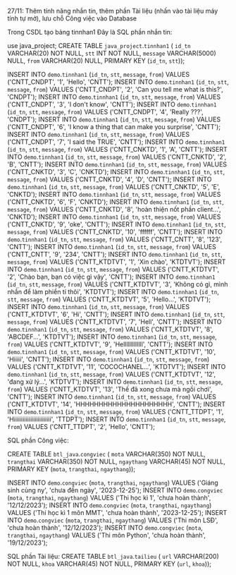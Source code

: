 27/11: Thêm tính năng nhắn tin, thêm phần Tài liệu (nhấn vào tài liệu máy tính tự mở), lưu chỗ Công việc vào Database

Trong CSDL tạo bảng tinnhan1
Đây là SQL phần nhắn tin:

use java_project;
CREATE TABLE `java_project`.`tinnhan1` (
  `id_tn` VARCHAR(20) NOT NULL,
  `stt` INT NOT NULL,
  `message` VARCHAR(5000) NULL,
  `from` VARCHAR(20) NULL,
  PRIMARY KEY (`id_tn`, `stt`));


INSERT INTO `demo`.`tinnhan1` (`id_tn`, `stt`, `message`, `from`) VALUES ('CNTT_CNDPT', '1', 'Hello', 'CNTT');
INSERT INTO `demo`.`tinnhan1` (`id_tn`, `stt`, `message`, `from`) VALUES ('CNTT_CNDPT', '2', 'Can you tell me what is this?', 'CNDPT');
INSERT INTO `demo`.`tinnhan1` (`id_tn`, `stt`, `message`, `from`) VALUES ('CNTT_CNDPT', '3', 'I don\'t know', 'CNTT');
INSERT INTO `demo`.`tinnhan1` (`id_tn`, `stt`, `message`, `from`) VALUES ('CNTT_CNDPT', '4', 'Really ???', 'CNDPT');
INSERT INTO `demo`.`tinnhan1` (`id_tn`, `stt`, `message`, `from`) VALUES ('CNTT_CNDPT', '6', 'I know a thing that can make you surprise', 'CNTT');
INSERT INTO `demo`.`tinnhan1` (`id_tn`, `stt`, `message`, `from`) VALUES ('CNTT_CNDPT', '7', 'I said the TRUE', 'CNTT');
INSERT INTO `demo`.`tinnhan1` (`id_tn`, `stt`, `message`, `from`) VALUES ('CNTT_CNKTD', '1', 'A', 'CNTT');
INSERT INTO `demo`.`tinnhan1` (`id_tn`, `stt`, `message`, `from`) VALUES ('CNTT_CNKTD', '2', 'B', 'CNTT');
INSERT INTO `demo`.`tinnhan1` (`id_tn`, `stt`, `message`, `from`) VALUES ('CNTT_CNKTD', '3', 'C', 'CNKTD');
INSERT INTO `demo`.`tinnhan1` (`id_tn`, `stt`, `message`, `from`) VALUES ('CNTT_CNKTD', '4', 'D', 'CNTT');
INSERT INTO `demo`.`tinnhan1` (`id_tn`, `stt`, `message`, `from`) VALUES ('CNTT_CNKTD', '5', 'E', 'CNKTD');
INSERT INTO `demo`.`tinnhan1` (`id_tn`, `stt`, `message`, `from`) VALUES ('CNTT_CNKTD', '6', 'F', 'CNKTD');
INSERT INTO `demo`.`tinnhan1` (`id_tn`, `stt`, `message`, `from`) VALUES ('CNTT_CNKTD', '8', 'hoàn thiện nốt phần client...', 'CNKTD');
INSERT INTO `demo`.`tinnhan1` (`id_tn`, `stt`, `message`, `from`) VALUES ('CNTT_CNKTD', '9', 'oke', 'CNTT');
INSERT INTO `demo`.`tinnhan1` (`id_tn`, `stt`, `message`, `from`) VALUES ('CNTT_CNKTD', '10', 'ffffff', 'CNTT');
INSERT INTO `demo`.`tinnhan1` (`id_tn`, `stt`, `message`, `from`) VALUES ('CNTT_CNTT', '8', '123', 'CNTT');
INSERT INTO `demo`.`tinnhan1` (`id_tn`, `stt`, `message`, `from`) VALUES ('CNTT_CNTT', '9', '234', 'CNTT');
INSERT INTO `demo`.`tinnhan1` (`id_tn`, `stt`, `message`, `from`) VALUES ('CNTT_KTDTVT', '1', 'Xin chào', 'KTDTVT');
INSERT INTO `demo`.`tinnhan1` (`id_tn`, `stt`, `message`, `from`) VALUES ('CNTT_KTDTVT', '2', 'Chào bạn, bạn có việc gì vậy', 'CNTT');
INSERT INTO `demo`.`tinnhan1` (`id_tn`, `stt`, `message`, `from`) VALUES ('CNTT_KTDTVT', '3', 'Không có gì, mình nhắn để làm phiền tí thôi', 'KTDTVT');
INSERT INTO `demo`.`tinnhan1` (`id_tn`, `stt`, `message`, `from`) VALUES ('CNTT_KTDTVT', '5', 'Hello...', 'KTDTVT');
INSERT INTO `demo`.`tinnhan1` (`id_tn`, `stt`, `message`, `from`) VALUES ('CNTT_KTDTVT', '6', 'Hi', 'CNTT');
INSERT INTO `demo`.`tinnhan1` (`id_tn`, `stt`, `message`, `from`) VALUES ('CNTT_KTDTVT', '7', 'Hell', 'CNTT');
INSERT INTO `demo`.`tinnhan1` (`id_tn`, `stt`, `message`, `from`) VALUES ('CNTT_KTDTVT', '8', 'ABCDEF...', 'KTDTVT');
INSERT INTO `demo`.`tinnhan1` (`id_tn`, `stt`, `message`, `from`) VALUES ('CNTT_KTDTVT', '9', 'Helllllllllllll', 'CNTT');
INSERT INTO `demo`.`tinnhan1` (`id_tn`, `stt`, `message`, `from`) VALUES ('CNTT_KTDTVT', '10', 'Hiiiii', 'CNTT');
INSERT INTO `demo`.`tinnhan1` (`id_tn`, `stt`, `message`, `from`) VALUES ('CNTT_KTDTVT', '11', 'COCOCHANEL...', 'KTDTVT');
INSERT INTO `demo`.`tinnhan1` (`id_tn`, `stt`, `message`, `from`) VALUES ('CNTT_KTDTVT', '12', 'đang xử lý...', 'KTDTVT');
INSERT INTO `demo`.`tinnhan1` (`id_tn`, `stt`, `message`, `from`) VALUES ('CNTT_KTDTVT', '13', 'Thế đã xong chưa mà ngồi chơi', 'CNTT');
INSERT INTO `demo`.`tinnhan1` (`id_tn`, `stt`, `message`, `from`) VALUES ('CNTT_KTDTVT', '14', 'HHHHHHHHHHHHHHHHHHHHH', 'CNTT');
INSERT INTO `demo`.`tinnhan1` (`id_tn`, `stt`, `message`, `from`) VALUES ('CNTT_TTDPT', '1', 'Hiiiiiiiiiiiiiiiiiiiiiiiii', 'TTDPT');
INSERT INTO `demo`.`tinnhan1` (`id_tn`, `stt`, `message`, `from`) VALUES ('CNTT_TTDPT', '2', 'Hello', 'CNTT');

SQL phần Công việc:

CREATE TABLE `btl_java`.`congviec` (
  `mota` VARCHAR(350) NOT NULL,
  `trangthai` VARCHAR(350) NOT NULL,
  `ngaythang` VARCHAR(45) NOT NULL,
  PRIMARY KEY (`mota`, `trangthai`, `ngaythang`));

INSERT INTO `demo`.`congviec` (`mota`, `trangthai`, `ngaythang`) VALUES ('Giáng sinh cùng ny', 'chưa đến ngày', '2023-12-25');
INSERT INTO `demo`.`congviec` (`mota`, `trangthai`, `ngaythang`) VALUES ('Thi học kì 1', 'chưa hoàn thành', '12/12/2023');
INSERT INTO `demo`.`congviec` (`mota`, `trangthai`, `ngaythang`) VALUES ('Thi học kì 1 môn MMT', 'chưa hoàn thành', '2023-12-25');
INSERT INTO `demo`.`congviec` (`mota`, `trangthai`, `ngaythang`) VALUES ('Thi môn LSĐ', 'chưa hoàn thành', '12/12/2023');
INSERT INTO `demo`.`congviec` (`mota`, `trangthai`, `ngaythang`) VALUES ('Thi môn Python', 'chưa hoàn thành', '19/12/2023');



SQL phần Tài liệu:
CREATE TABLE `btl_java`.`tailieu` (
  `url` VARCHAR(200) NOT NULL,
  `khoa` VARCHAR(45) NOT NULL,
  PRIMARY KEY (`url`, `khoa`));

  

